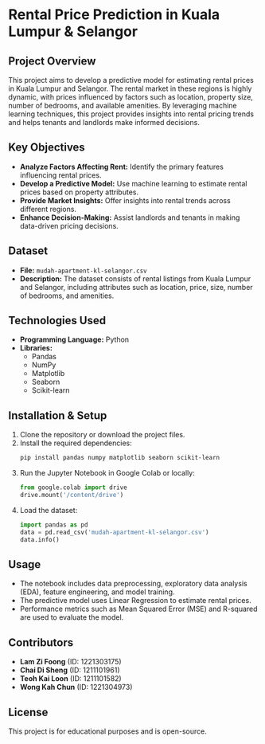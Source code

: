 # Rental Price Prediction in Kuala Lumpur & Selangor

## Project Overview
This project aims to develop a predictive model for estimating rental prices in Kuala Lumpur and Selangor. The rental market in these regions is highly dynamic, with prices influenced by factors such as location, property size, number of bedrooms, and available amenities. By leveraging machine learning techniques, this project provides insights into rental pricing trends and helps tenants and landlords make informed decisions.

## Key Objectives
- **Analyze Factors Affecting Rent:** Identify the primary features influencing rental prices.
- **Develop a Predictive Model:** Use machine learning to estimate rental prices based on property attributes.
- **Provide Market Insights:** Offer insights into rental trends across different regions.
- **Enhance Decision-Making:** Assist landlords and tenants in making data-driven pricing decisions.

## Dataset
- **File:** `mudah-apartment-kl-selangor.csv`
- **Description:** The dataset consists of rental listings from Kuala Lumpur and Selangor, including attributes such as location, price, size, number of bedrooms, and amenities.

## Technologies Used
- **Programming Language:** Python
- **Libraries:**
  - Pandas
  - NumPy
  - Matplotlib
  - Seaborn
  - Scikit-learn

## Installation & Setup
1. Clone the repository or download the project files.
2. Install the required dependencies:
   ```bash
   pip install pandas numpy matplotlib seaborn scikit-learn
   ```
3. Run the Jupyter Notebook in Google Colab or locally:
   ```python
   from google.colab import drive
   drive.mount('/content/drive')
   ```
4. Load the dataset:
   ```python
   import pandas as pd
   data = pd.read_csv('mudah-apartment-kl-selangor.csv')
   data.info()
   ```

## Usage
- The notebook includes data preprocessing, exploratory data analysis (EDA), feature engineering, and model training.
- The predictive model uses Linear Regression to estimate rental prices.
- Performance metrics such as Mean Squared Error (MSE) and R-squared are used to evaluate the model.

## Contributors
- **Lam Zi Foong** (ID: 1221303175)
- **Chai Di Sheng** (ID: 1211101961)
- **Teoh Kai Loon** (ID: 1211101582)
- **Wong Kah Chun** (ID: 1221304973)

## License
This project is for educational purposes and is open-source.